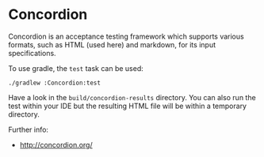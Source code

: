 Concordion
==========

Concordion is an acceptance testing framework which supports
various formats, such as HTML (used here) and markdown,
for its input specifications.

To use gradle, the `test` task can be used:

```
./gradlew :Concordion:test
```

Have a look in the `build/concordion-results` directory.
You can also run the test within your IDE but the resulting
HTML file will be within a temporary directory.

Further info:
* http://concordion.org/

